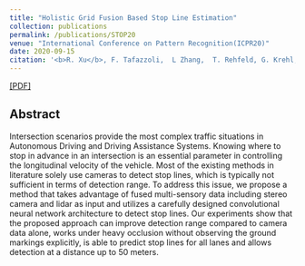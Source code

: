 ```yaml
---
title: "Holistic Grid Fusion Based Stop Line Estimation"
collection: publications
permalink: /publications/STOP20
venue: "International Conference on Pattern Recognition(ICPR20)"
date: 2020-09-15
citation: '<b>R. Xu</b>, F. Tafazzoli,  L Zhang,  T. Rehfeld, G. Krehl, A. Seal.<i>International Conference on Pattern Recognition.</i> <b>ICPR 2020</b>'
---
```

[[PDF]](https://derrickxunu.github.io/files/STOP20.pdf)

## Abstract
Intersection scenarios provide the most complex
traffic situations in Autonomous Driving and Driving Assistance
Systems. Knowing where to stop in advance in an intersection
is an essential parameter in controlling the longitudinal velocity
of the vehicle. Most of the existing methods in literature solely
use cameras to detect stop lines, which is typically not sufficient
in terms of detection range. To address this issue, we propose
a method that takes advantage of fused multi-sensory data
including stereo camera and lidar as input and utilizes a carefully
designed convolutional neural network architecture to detect stop
lines. Our experiments show that the proposed approach can
improve detection range compared to camera data alone, works
under heavy occlusion without observing the ground markings
explicitly, is able to predict stop lines for all lanes and allows
detection at a distance up to 50 meters.
